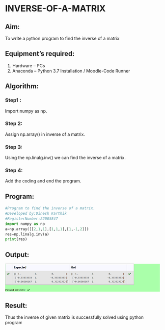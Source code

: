 # INVERSE-OF-A-MATRIX
## Aim:
To write a python program to find the inverse of a matrix
## Equipment’s required:
1. 	Hardware – PCs
2. 	Anaconda – Python 3.7 Installation / Moodle-Code Runner
## Algorithm:
### Step1 :
Import numpy as np.

### Step 2:
Assign np.array() in inverse of a matrix.

### Step 3:
Using the np.linalg.inv() we can find the inverse of a matrix.

### Step 4:
Add the coding and end the program.



## Program:
```python
#Program to find the inverse of a matrix.
#Developed by:Dinesh Karthik
#RegisterNumber:22005847
import numpy as np
a=np.array([[2,1,1],[1,1,1],[1,-1,2]])
res=np.linalg.inv(a)
print(res)
```
## Output:
![output](sinvvvv.png)
## Result:
Thus the inverse of given matrix is successfully solved using python program

